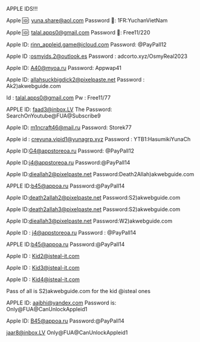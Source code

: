 APPLE IDS!!!


Apple 🆔: yuna.share@aol.com
Password 🔐: 1FR:YuchanVietNam

Apple 🆔: talal.apps0@gmail.com
Password 🔐: Free11/220

Apple ID: rinn_appleid.game@icloud.com
Password: @PayPall12

Apple ID :osmyids.2@outlook.es
Password : adcorto.xyz/OsmyReal2023

Apple ID: A40@myoa.ru
Password: Appwap41

Apple ID: allahsuckbigdick2@pixelpaste.net
Password : Ak2)akwebguide.com

Id : talal.apps0@gmail.com
Pw : Free11/77

APPLE ID: faad3@inbox.LV
The Password: SearchOnYoutube@FUA@Subscribe9

Apple ID: m1ncraft46@mail.ru
Password: Storek77

Apple id : creyuna.vipid1@yunagrp.xyz
Password : YTB1:HasumikiYunaCh

Apple ID:G4@appstoreoa.ru
Password: @PayPall12

Apple ID:j4@appstoreoa.ru
Password:@PayPall14

Apple ID:dieallah2@pixelpaste.net
Password:Death2Allah)akwebguide.com

APPLE ID:b45@appoa.ru
Password:@PayPall14

Apple ID:death2allah2@pixelpaste.net
Password:S2)akwebguide.com

Apple ID:death2allah3@pixelpaste.net
Password:S2)akwebguide.com

Apple ID:dieallah3@pixelpaste.net
Password:W2)akwebguide.com

Apple ID : j4@appstoreoa.ru
Password : @PayPall14

APPLE ID:b45@appoa.ru
Password:@PayPall14

Apple ID : Kid2@isteal-it.com

Apple ID : Kid3@isteal-it.com

Apple ID : Kid4@isteal-it.com

Pass of all is S2)akwebguide.com for the kid @isteal ones

APPLE ID: aajbhi@yandex.com
Password is: Only@FUA@CanUnlockAppleid1

Apple ID: B45@appoa.ru
Password:@PayPall14

jaar8@inbox.LV 
Only@FUA@CanUnlockAppleid1
